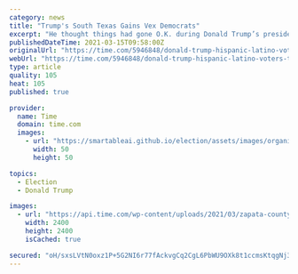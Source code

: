 ```yaml
---
category: news
title: "Trump's South Texas Gains Vex Democrats"
excerpt: "He thought things had gone O.K. during Donald Trump’s presidency. He didn’t think Trump was fair on immigration, but thought he was good on the economy. Neither party had tried hard to win his ..."
publishedDateTime: 2021-03-15T09:58:00Z
originalUrl: "https://time.com/5946848/donald-trump-hispanic-latino-voters-texas/"
webUrl: "https://time.com/5946848/donald-trump-hispanic-latino-voters-texas/"
type: article
quality: 105
heat: 105
published: true

provider:
  name: Time
  domain: time.com
  images:
    - url: "https://smartableai.github.io/election/assets/images/organizations/time.com-50x50.jpg"
      width: 50
      height: 50

topics:
  - Election
  - Donald Trump

images:
  - url: "https://api.time.com/wp-content/uploads/2021/03/zapata-county-texas-trump.jpg"
    width: 2400
    height: 2400
    isCached: true

secured: "oH/sxsLVtN0oxz1P+5G2NI6r77fAckvgCq2CgL6PbWU9OXk8t1ccmsKtqgNj3YIOZMrELzS6/RNx3txnH9uf5A5up66DyejZIhzRmOfaLYYbQ0BkmUX2BGzr7QfNghvR6pbjTuhp+Rmsb6ymBYVSrGw8gaw44MESwAVpx3InGiSp4mVwaS9zUtuKafpb7elkeY0zNQeAdEcmfRH1G5nKUYvnTEVCZmee3sXmkWm00wykA+9MNx5+lCem01vscb3Arz4/qGu9rBSQuD2JrSa6+hwK93zBbe3qwkAKPNE83zA830B9ud5BCEvRrTuKVsFNuz3tSQpbh6nRGt7VB/cdBcTklYDd0e21sdG/i7091l4=;n0vuNb+7Ee2VqtOvuPz8DQ=="
---
```


